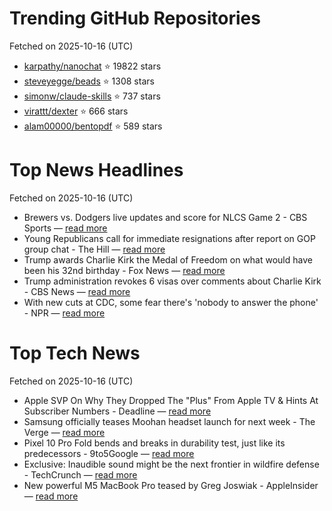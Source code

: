 # Trending GitHub Repositories
Fetched on 2025-10-16 (UTC)

- [karpathy/nanochat](https://github.com/karpathy/nanochat) ⭐ 19822 stars
- [steveyegge/beads](https://github.com/steveyegge/beads) ⭐ 1308 stars
- [simonw/claude-skills](https://github.com/simonw/claude-skills) ⭐ 737 stars
- [virattt/dexter](https://github.com/virattt/dexter) ⭐ 666 stars
- [alam00000/bentopdf](https://github.com/alam00000/bentopdf) ⭐ 589 stars

# Top News Headlines
Fetched on 2025-10-16 (UTC)
- Brewers vs. Dodgers live updates and score for NLCS Game 2 - CBS Sports — [read more](https://www.cbssports.com/mlb/news/brewers-dodgers-live-updates-score-results-nlcs-game-2/live/)
- Young Republicans call for immediate resignations after report on GOP group chat - The Hill — [read more](https://thehill.com/homenews/campaign/5556040-young-republicans-call-immediate-resignations-report-gop-group-chat/)
- Trump awards Charlie Kirk the Medal of Freedom on what would have been his 32nd birthday - Fox News — [read more](https://www.foxnews.com/live-news/trump-awards-charlie-kirk-medal-freedom-32nd-birthday-oct-14-2025)
- Trump administration revokes 6 visas over comments about Charlie Kirk - CBS News — [read more](https://www.cbsnews.com/news/trump-administration-revokes-visas-charlie-kirk/)
- With new cuts at CDC, some fear there's 'nobody to answer the phone' - NPR — [read more](https://www.npr.org/2025/10/14/nx-s1-5574469/cdc-shutdown-federal-layoffs)

# Top Tech News
Fetched on 2025-10-16 (UTC)
- Apple SVP On Why They Dropped The "Plus" From Apple TV & Hints At Subscriber Numbers - Deadline — [read more](http://deadline.com/2025/10/apple-svp-drop-plus-apple-tv-rebrand-logo-1236585098/)
- Samsung officially teases Moohan headset launch for next week - The Verge — [read more](https://www.theverge.com/news/799607/samsung-galaxy-event-project-moohan-android-xr-event-date-worlds-wide-open)
- Pixel 10 Pro Fold bends and breaks in durability test, just like its predecessors - 9to5Google — [read more](http://9to5google.com/2025/10/14/pixel-10-pro-fold-durability-test/)
- Exclusive: Inaudible sound might be the next frontier in wildfire defense - TechCrunch — [read more](https://techcrunch.com/2025/10/14/inaudible-sound-might-be-the-next-frontier-in-wildfire-defense/)
- New powerful M5 MacBook Pro teased by Greg Joswiak - AppleInsider — [read more](https://appleinsider.com/articles/25/10/14/new-powerful-m5-macbook-pro-teased-by-greg-joswiak)

